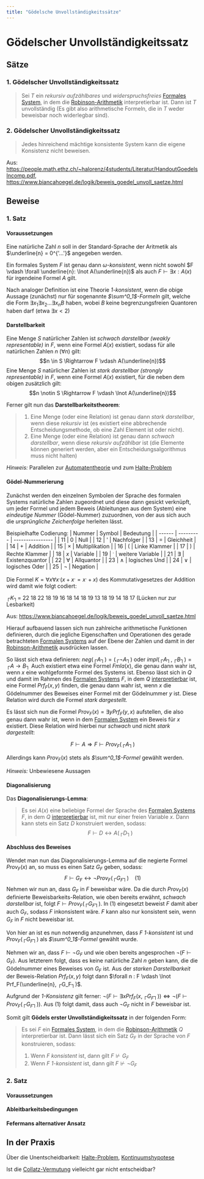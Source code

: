 ```yaml
---
title: "Gödelsche Unvollständigkeitssätze"
---
```


# Gödelscher Unvollständigkeitssatz

## Sätze
### 1. Gödelscher Unvollständigkeitssatz
> Sei $T$ ein *rekursiv aufzählbares* und *widerspruchsfreies* [Formales System](Formale%20System%20und%20Kalküle.md), in dem die [Robinson-Arithmetik](Robinson-Arithmetik.md) interpretierbar ist. Dann ist $T$ unvollständig (Es gibt also arithmetische Formeln, die in $T$ weder beweisbar noch widerlegbar sind).

### 2. Gödelscher Unvollständigkeitssatz
> Jedes hinreichend mächtige konsistente System kann die eigene Konsistenz nicht beweisen.

Aus: https://people.math.ethz.ch/~halorenz/4students/Literatur/HandoutGoedelsIncomp.pdf, https://www.biancahoegel.de/logik/beweis_goedel_unvoll_saetze.html

## Beweise
### 1. Satz
#### Voraussetzungen
Eine natürliche Zahl $n$ soll in der Standard-Sprache der Aritmetik als $\underline{n} = 0^{'...'}$ angegeben werden.

Ein formales System $F$ ist genau dann *$\omega$-konsistent*, wenn nicht sowohl $F \vdash \forall \underline{n}: \lnot A(\underline{n})$ als auch $F \vdash \exists x : A(x)$ für irgendeine Formel $A$ gilt.

Nach analoger Definition ist eine Theorie *1-konsistent*, wenn die obige Aussage (zunächst) nur für sogenannte *$\sum^0_1$-Formeln* gilt, welche die Form $\exists x_1 \exists x_2 ... \exists x_n B$ haben, wobei $B$ keine begrenzungsfreien Quantoren haben darf (etwa $\exists x < 2$)

#### Darstellbarkeit
Eine Menge $S$ natürlicher Zahlen ist *schwach darstellbar (weakly representable)* in $F$, wenn eine Formel $A(x)$ existiert, sodass für alle natürlichen Zahlen $n$ ($\forall n$) gilt:
$$n \in S \Rightarrow F \vdash A(\underline{n})$$
Eine Menge $S$ natürlicher Zahlen ist *stark darstellbar (strongly representable)* in $F$, wenn eine Formel $A(x)$ existiert, für die neben dem obigen zusätzlich gilt:
$$n \notin S \Rightarrow F \vdash \lnot A(\underline{n})$$

Ferner gilt nun das **Darstellbarkeitstheorem**:
> 1. Eine Menge (oder eine Relation) ist genau dann *stark darstellbar*, wenn diese *rekursiv* ist (es existiert eine abbrechende Entscheidungsmethode, ob eine Zahl Element ist oder nicht).
> 2. Eine Menge (oder eine Relation) ist genau dann *schwach darstellbar*, wenn diese *rekursiv aufzählbar* ist (die Elemente können generiert werden, aber ein Entscheidungsalgorithmus muss nicht halten)

*Hinweis:* Parallelen zur [Automatentheorie](Automatentheorie.md) und zum [Halte-Problem](Halte-Problem.md)

#### Gödel-Nummerierung
Zunächst werden den einzelnen Symbolen der Sprache des formalen Systems natürliche Zahlen zugeordnet und diese dann gesickt verknüpft, um jeder Formel und jedem Beweis (Ableitungen aus dem System) eine *eindeutige Nummer* (Gödel-Nummer) zuzuordnen, von der aus sich auch die *ursprüngliche Zeichenfolge* herleiten lässt.

Beispielhafte Codierung:
| Nummer | Symbol    | Bedeutung        |
| ------ | --------- | ---------------- |
| 11     | 0         | Null             |
| 12     | '         | Nachfolger       |
| 13     | =         | Gleichheit       |
| 14     | +         | Addition         |
| 15     | $\times$  | Multiplikation   |
| 16     | (         | Linke Klammer    |
| 17     | )         | Rechte Klammer   |
| 18     | $x$       | Variable         |
| 19     | $^.$      | weitere Variable |
| 21     | $\exists$ | Existenzquantor  |
| 22     | $\forall$ | Allquantor       |
| 23     | $\land$   | logisches Und    |
| 24     | $\lor$    | logisches Oder   |
| 25     | $\lnot$   | Negation         | 

Die Formel $K = \forall x \forall x^. (x + x^. = x^. + x)$ des Kommutativgesetzes der Addition wird damit wie folgt codiert:

$┌K┐=$ 22 18 22 18 19 16 18 14 18 19 13 18 19 14 18 17 (Lücken nur zur Lesbarkeit)

Aus: https://www.biancahoegel.de/logik/beweis_goedel_unvoll_saetze.html


Hierauf aufbauend lassen sich nun zahlreiche arithmetische Funktionen definieren, durch die jegliche Eigenschaften und Operationen des gerade betrachteten [Formalen Systems](Formale%20System%20und%20Kalküle.md) auf der Ebene der Zahlen und damit in der [Robinson-Arithmetik](Robinson-Arithmetik.md) ausdrücken lassen.

So lässt sich etwa definieren: $neg(┌A┐) = (┌\lnot A┐)$ oder $impl(┌A┐, ┌B┐) = ┌A \rightarrow B┐$ 
Auch existiert etwa eine Formel $Fmla(x)$, die genau dann wahr ist, wenn $x$ eine wohlgeformte Formel des Systems ist. Ebenso lässt sich in $Q$ und damit im Rahmen des [Formalen Systems](Formale%20System%20und%20Kalküle.md) $F$, in dem $Q$ [interpretierbar](Interpretierbarkeit.md) ist, eine Formel $Prf_F(x,y)$ finden, die genau dann wahr ist, wenn $x$ die Gödelnummer des Beweises einer Formel mit der Gödelnummer $y$ ist. Diese Relation wird durch die Formel *stark dargestellt.*

Es lässt sich nun die Formel $Prov_F(x) = \exists y Prf_F(y,x)$ aufstellen, die also genau dann wahr ist, wenn in dem [Formalen System](Formale%20System%20und%20Kalküle.md) ein Beweis für $x$ existiert. Diese Relation wird hierbei nur *schwach* und nicht *stark dargestellt*:

$$F \vdash A \Rightarrow F \vdash Prov_F(┌A┐)$$

Allerdings kann $Prov_F(x)$ stets als *$\sum^0_1$-Formel* gewählt werden.

*Hinweis:* Unbewiesene Aussagen

#### Diagonalisierung
Das **Diagonalisierungs-Lemma**:
> Es sei $A(x)$ eine beliebige Formel der Sprache des [Formalen Systems](Formale%20System%20und%20Kalküle.md) $F$, in dem $Q$ [interpretierbar](Interpretierbarkeit.md) ist, mit nur einer freien Variable $x$. Dann kann stets ein Satz $D$ konstruiert werden, sodass:
> $$F \vdash D \leftrightarrow A(┌D┐)$$


#### Abschluss des Beweises
Wendet man nun das Diagonalisierungs-Lemma auf die negierte Formel $Prov_F(x)$ an, so muss es einen Satz $G_F$ geben, sodass:
$$F \vdash G_F \leftrightarrow \lnot Prov_F(┌G_F┐) \ \ \ \ (1)$$
Nehmen wir nun an, dass $G_F$ in $F$ beweisbar wäre. Da die durch $Prov_F(x)$ definierte Beweisbarkeits-Relation, wie oben bereits erwähnt, *schwach darstellbar* ist, folgt $F \vdash Prov_F(┌G_F┐)$. In (1) eingesetzt beweist $F$ damit aber auch $G_F$, sodass $F$ inkonsistent wäre. $F$ kann also nur konsistent sein, wenn $G_F$ in $F$ nicht beweisbar ist.

Von hier an ist es nun notwendig anzunehmen, dass $F$ *1-konsistent* ist und $Prov_F(┌G_F┐)$ als *$\sum^0_1$-Formel* gewählt wurde.

Nehmen wir an, dass $F \vdash \lnot G_F$ und wie oben bereits angesprochen $\lnot(F \vdash G_F$). Aus letzterem folgt, dass es keine natürliche Zahl $n$ geben kann, die die Gödelnummer eines Beweises von $G_F$ ist. Aus der *starken Darstellbarkeit* der Beweis-Relation $Prf_F(x, y)$ folgt dann $\forall n : F \vdash \lnot Prf_F(\underline{n}, ┌G_F┐)$.

Aufgrund der *1-Konsistenz* gilt ferner: $\lnot (F \vdash \exists x Prf_F(x, ┌G_F┐)) \Leftrightarrow \lnot (F \vdash Prov_F(┌G_F┐))$. Aus (1) folgt damit, dass auch $\lnot G_F$ nicht in $F$ beweisbar ist.

Somit gilt **Gödels erster Unvollständigkeitssatz** in der folgenden Form:
> Es sei $F$ ein [Formales System](Formale%20System%20und%20Kalküle.md), in dem die [Robinson-Arithmetik](Robinson-Arithmetik.md) $Q$ interpretierbar ist. Dann lässt sich ein Satz $G_F$ in der Sprache von $F$ konstruieren, sodass:
> 1. Wenn $F$ *konsistent* ist, dann gilt $F \not \vdash G_F$
> 2. Wenn $F$ *1-konsistent* ist, dann gilt $F \not \vdash \lnot G_F$ 

### 2. Satz

#### Voraussetzungen


#### Ableitbarkeitsbedingungen


#### Fefermans alternativer Ansatz


## In der Praxis

Über die Unentscheidbarkeit: [Halte-Problem](notes/Automatentheorie/Halte-Problem.md), [Kontinuumshypotese](notes/BUCH%20der%20Beweise/Kontinuumshypotese.md)

Ist die [Collatz-Vermutung](notes/Weitere%20Gebiete/Collatz-Vermutung.md) vielleicht gar nicht entscheidbar?